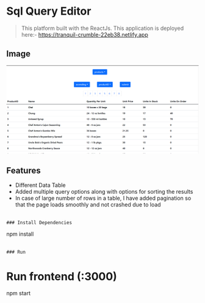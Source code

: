 # Sql Query Editor

> This platform built with the ReactJs.
> This application is deployed here:- https://tranquil-crumble-22eb38.netlify.app

## Image

![Sql Query Editor](./public/images/home.png)

## Features

- Different Data Table
- Added multiple query options along with options for sorting the results
- In case of large number of rows in a table, I have added pagination so that the page loads smoothly and not crashed due to load

```

### Install Dependencies

```

npm install

```

### Run

```

# Run frontend (:3000)

npm start
